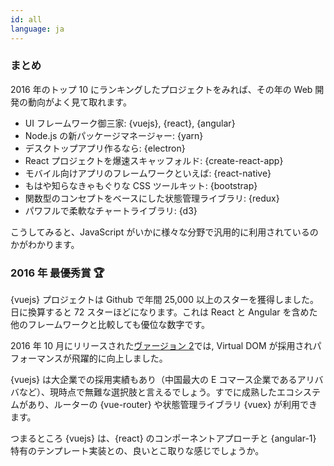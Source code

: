 ```yaml
---
id: all  
language: ja
---
```


### まとめ

2016 年のトップ 10 にランキングしたプロジェクトをみれば、その年の Web 開発の動向がよく見て取れます。

* UI フレームワーク御三家: {vuejs}, {react}, {angular}
* Node.js の新パッケージマネージャー: {yarn}
* デスクトップアプリ作るなら: {electron}
* React プロジェクトを爆速スキャッフォルド: {create-react-app}
* モバイル向けアプリのフレームワークといえば: {react-native}
* もはや知らなきゃもぐりな CSS ツールキット: {bootstrap}
* 関数型のコンセプトをベースにした状態管理ライブラリ: {redux}
* パワフルで柔軟なチャートライブラリ: {d3}

こうしてみると、JavaScript がいかに様々な分野で汎用的に利用されているのかがわかります。

### 2016 年 最優秀賞 🏆

{vuejs} プロジェクトは Github で年間 25,000 以上のスターを獲得しました。日に換算すると 72 スターほどになります。これは React と Angular を含めた他のフレームワークと比較しても優位な数字です。

2016 年 10 月にリリースされた[ヴァージョン 2](https://medium.com/the-vue-point/vue-2-0-is-here-ef1f26acf4b8#.lekly4sa8)では, Virtual DOM が採用されパフォーマンスが飛躍的に向上しました。

{vuejs} は大企業での採用実績もあり（中国最大の E コマース企業であるアリババなど）、現時点で無難な選択肢と言えるでしょう。すでに成熟したエコシステムがあり、ルーターの {vue-router} や状態管理ライブラリ {vuex} が利用できます。

つまるところ {vuejs} は、{react} のコンポーネントアプローチと {angular-1} 特有のテンプレート実装との、良いとこ取りな感じでしょうか。

